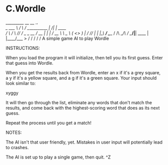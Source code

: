 # C.Wordle
_________     __      __                .___.__          
\_   ___ \   /  \    /  \___________  __| _/|  |   ____  
/    \  \/   \   \/\/   /  _ \_  __ \/ __ | |  | _/ __ \ 
\     \____   \        (  <_> )  | \/ /_/ | |  |_\  ___/ 
 \______  / /\ \__/\  / \____/|__|  \____ | |____/\___  >
        \/  \/      \/                   \/           \/ 
A simple game AI to play Wordle

INSTRUCTIONS:

When you load the program it will initialize, then tell you its first guess. 
Enter that guess into Wordle.

When you get the results back from Wordle, enter an x if it's a grey square, a y 
if it's a yellow square, and a g if it's a green square. Your input should look 
similar to:

  xyggy

It will then go through the list, eliminate any words that don't match the 
results, and come back with the highest-scoring word that does as its next 
guess.

Repeat the process until you get a match!

NOTES:

The AI isn't that user friendly, yet. Mistakes in user input will potentially lead
to crashes. 

The AI is set up to play a single game, then quit.
^Z
